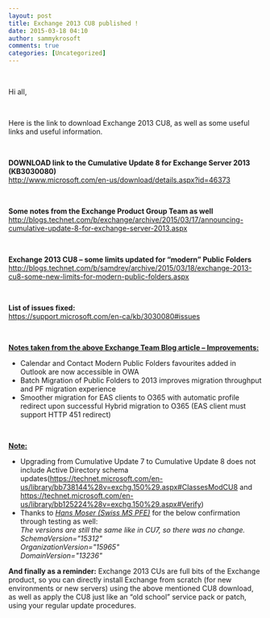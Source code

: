 ```yaml
---
layout: post
title: Exchange 2013 CU8 published !
date: 2015-03-18 04:10
author: sammykrosoft
comments: true
categories: [Uncategorized]
---
```

<p>&nbsp;<p>Hi all,</p><p>&nbsp;</p><p>Here is the link to download Exchange 2013 CU8, as well as some useful links and useful information.</p><p>&nbsp;</p><p><strong>DOWNLOAD link to the Cumulative Update 8 for Exchange Server 2013 (KB3030080)     <br></strong><a title="http://www.microsoft.com/en-us/download/details.aspx?id=46373" href="http://www.microsoft.com/en-us/download/details.aspx?id=46373">http://www.microsoft.com/en-us/download/details.aspx?id=46373</a></p><p>&nbsp;</p><p><strong>Some notes from the Exchange Product Group Team as well     <br></strong><a title="http://blogs.technet.com/b/exchange/archive/2015/03/17/announcing-cumulative-update-8-for-exchange-server-2013.aspx" href="http://blogs.technet.com/b/exchange/archive/2015/03/17/announcing-cumulative-update-8-for-exchange-server-2013.aspx">http://blogs.technet.com/b/exchange/archive/2015/03/17/announcing-cumulative-update-8-for-exchange-server-2013.aspx</a></p><p>&nbsp;</p><p><strong>Exchange 2013 CU8 &ndash; some limits updated for &ldquo;modern&rdquo; Public Folders     <br></strong><a title="http://blogs.technet.com/b/samdrey/archive/2015/03/18/exchange-2013-cu8-some-new-limits-for-modern-public-folders.aspx" href="http://blogs.technet.com/b/samdrey/archive/2015/03/18/exchange-2013-cu8-some-new-limits-for-modern-public-folders.aspx">http://blogs.technet.com/b/samdrey/archive/2015/03/18/exchange-2013-cu8-some-new-limits-for-modern-public-folders.aspx</a>&nbsp;</p><p>&nbsp;</p><p><strong>List of issues fixed:     <br></strong><a title="https://support.microsoft.com/en-ca/kb/3030080#issues" href="https://support.microsoft.com/en-ca/kb/3030080#issues">https://support.microsoft.com/en-ca/kb/3030080#issues</a></p><p>&nbsp;</p><p><strong><u>Notes taken from the above Exchange Team Blog article &ndash; Improvements:</u></strong></p><ul>   <li>Calendar and Contact Modern Public Folders favourites added in Outlook are now accessible in OWA </li>    <li>Batch Migration of Public Folders to 2013 improves migration throughput and PF migration experience </li>    <li>Smoother migration for EAS clients to O365 with automatic profile redirect upon successful Hybrid migration to O365 (EAS client must support HTTP 451 redirect)</li> </ul><p>&nbsp;</p><p><strong><u>Note:</u></strong>&nbsp;</p><ul>   <li>Upgrading from Cumulative Update 7 to Cumulative Update 8 does not include Active Directory schema updates(<a title="https://technet.microsoft.com/en-us/library/bb738144%28v=exchg.150%29.aspx#ClassesModCU8" href="https://technet.microsoft.com/en-us/library/bb738144%28v=exchg.150%29.aspx#ClassesModCU8">https://technet.microsoft.com/en-us/library/bb738144%28v=exchg.150%29.aspx#ClassesModCU8</a> and <a title="https://technet.microsoft.com/en-us/library/bb125224%28v=exchg.150%29.aspx#Verify" href="https://technet.microsoft.com/en-us/library/bb125224%28v=exchg.150%29.aspx#Verify">https://technet.microsoft.com/en-us/library/bb125224%28v=exchg.150%29.aspx#Verify</a>)</li>    <li>Thanks to <a href="http://blogs.technet.com"><em>Hans Moser (Swiss MS PFE)</em></a><strong></strong> for the below confirmation through testing as well:       <br><em>The versions are still the same like in CU7, so there was no change.        <br></em><em>SchemaVersion="15312"        <br></em><em>OrganizationVersion="15965"        <br></em><em>DomainVersion="13236"</em></li> </ul><p><em></em></p><p><strong>And finally as a reminder:</strong> Exchange 2013 CUs are full bits of the Exchange product, so you can directly install Exchange from scratch (for new environments or new servers) using the above mentioned CU8 download, as well as apply the CU8 just like an &ldquo;old school&rdquo; service pack or patch, using your regular update procedures.</p></p> 
